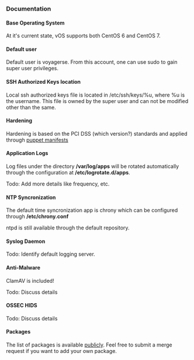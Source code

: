 ### Documentation

#### Base Operating System
At it's current state, vOS supports both CentOS 6 and CentOS 7.

#### Default user
Default user is voyagerse. From this account, one can use sudo to gain super user privileges.

#### SSH Authorized Keys location
Local ssh authorized keys file is located in /etc/ssh/keys/%u, where %u is the username. This file is owned by the super user and can not be modified other than the same.

#### Hardening
Hardening is based on the PCI DSS (which version?) standards and applied through [puppet manifests](https://github.com/VoyagerInnovations/puppet-cis-module)

#### Application Logs
Log files under the directory **/var/log/apps** will be rotated automatically through the configuration at **/etc/logrotate.d/apps**.

Todo: Add more details like frequency, etc.

#### NTP Syncronization
The default time syncronization app is chrony which can be configured through **/etc/chrony.conf**

ntpd is still available through the default repository.

#### Syslog Daemon
Todo: Identify default logging server.

#### Anti-Malware
ClamAV is included!

Todo: Discuss details

#### OSSEC HIDS
Todo: Discuss details

#### Packages
The list of packages is available [publicly](https://github.com/VoyagerInnovations/hardened1-packages). Feel free to submit a merge request if you want to add your own package.

